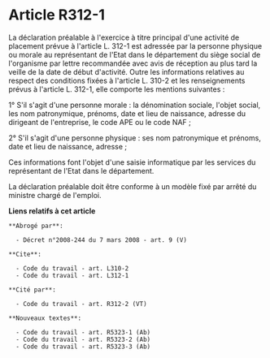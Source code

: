 # Article R312-1

La déclaration préalable à l'exercice à titre principal d'une activité de placement prévue à l'article L. 312-1 est adressée
par la personne physique ou morale au représentant de l'Etat dans le département du siège social de l'organisme par lettre
recommandée avec avis de réception au plus tard la veille de la date de début d'activité. Outre les informations relatives au
respect des conditions fixées à l'article L. 310-2 et les renseignements prévus à l'article L. 312-1, elle comporte les
mentions suivantes :

1° S'il s'agit d'une personne morale : la dénomination sociale, l'objet social, les nom patronymique, prénoms, date et lieu
de naissance, adresse du dirigeant de l'entreprise, le code APE ou le code NAF ;

2° S'il s'agit d'une personne physique : ses nom patronymique et prénoms, date et lieu de naissance, adresse ;

Ces informations font l'objet d'une saisie informatique par les services du représentant de l'Etat dans le département.

La déclaration préalable doit être conforme à un modèle fixé par arrêté du ministre chargé de l'emploi.

**Liens relatifs à cet article**

	**Abrogé par**:

	  - Décret n°2008-244 du 7 mars 2008 - art. 9 (V)

	**Cite**:

	  - Code du travail - art. L310-2
	  - Code du travail - art. L312-1

	**Cité par**:

	  - Code du travail - art. R312-2 (VT)

	**Nouveaux textes**:

	  - Code du travail - art. R5323-1 (Ab)
	  - Code du travail - art. R5323-2 (Ab)
	  - Code du travail - art. R5323-3 (Ab)
